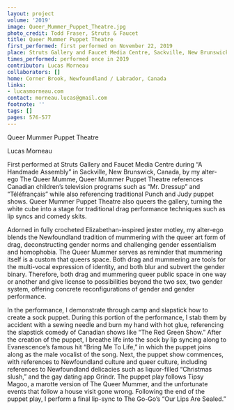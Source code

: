 ```yaml
---
layout: project
volume: '2019'
image: Queer_Mummer_Puppet_Theatre.jpg
photo_credit: Todd Fraser, Struts & Faucet
title: Queer Mummer Puppet Theatre
first_performed: first performed on November 22, 2019
place: Struts Gallery and Faucet Media Centre, Sackville, New Brunswick, Canada
times_performed: performed once in 2019
contributor: Lucas Morneau
collaborators: []
home: Corner Brook, Newfoundland / Labrador, Canada
links:
- lucasmorneau.com
contact: morneau.lucas@gmail.com
footnote: ''
tags: []
pages: 576-577
---
```



Queer Mummer Puppet Theatre

Lucas Morneau

First performed at Struts Gallery and Faucet Media Centre during “A Handmade Assembly” in Sackville, New Brunswick, Canada, by my alter-ego The Queer Mumme, Queer Mummer Puppet Theatre references Canadian children’s television programs such as “Mr. Dressup” and “Téléfrançais” while also referencing traditional Punch and Judy puppet shows. Queer Mummer Puppet Theatre also queers the gallery, turning the white cube into a stage for traditional drag performance techniques such as lip syncs and comedy skits.

Adorned in fully crocheted Elizabethan-inspired jester motley, my alter-ego blends the Newfoundland tradition of mummering with the queer art form of drag, deconstructing gender norms and challenging gender essentialism and homophobia. The Queer Mummer serves as reminder that mummering itself is a custom that queers space. Both drag and mummering are tools for the multi-vocal expression of identity, and both blur and subvert the gender binary. Therefore, both drag and mummering queer public space in one way or another and give license to possibilities beyond the two sex, two gender system, offering concrete reconfigurations of gender and gender performance.

In the performance, I demonstrate through camp and slapstick how to create a sock puppet. During this portion of the performance, I stab them by accident with a sewing needle and burn my hand with hot glue, referencing the slapstick comedy of Canadian shows like “The Red Green Show.” After the creation of the puppet, I breathe life into the sock by lip syncing along to Evanescence’s famous hit “Bring Me To Life,” in which the puppet joins along as the male vocalist of the song. Next, the puppet show commences, with references to Newfoundland culture and queer culture, including references to Newfoundland delicacies such as liquor-filled “Christmas slush,” and the gay dating app Grindr. The puppet play follows Tipsy Magoo, a marotte version of The Queer Mummer, and the unfortunate events that follow a house visit gone wrong. Following the end of the puppet play, I perform a final lip-sync to The Go-Go’s “Our Lips Are Sealed.”
